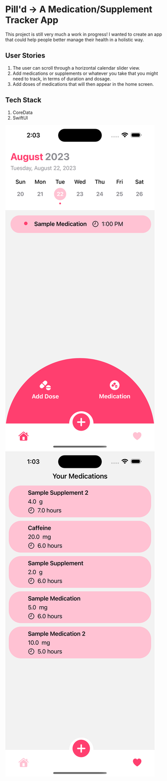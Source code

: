 # Pill'd -> A Medication/Supplement Tracker App

This project is still very much a work in progress! I wanted to create an app that could help people better manage their health in a holistic way. 

## User Stories
1. The user can scroll through a horizontal calendar slider view.
2. Add medications or supplements or whatever you take that you might need to track, in terms of duration and dosage.
3. Add doses of medications that will then appear in the home screen.

## Tech Stack
1. CoreData
2. SwiftUI

!["Home Screen"](https://github.com/sencaichi/pill_d/blob/main/Home%20View.png "Home Screen") !["Your Medications"](https://github.com/sencaichi/pill_d/blob/main/Your%20Medications.png "Your Medications")
